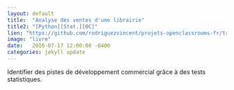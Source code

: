 ```yaml
---
layout: default
title:  "Analyse des ventes d'une librairie"
title2: "[Python][Stat.][OC]"
lien: "https://github.com/rodriguezvincent/projets-openclassrooms-fr/tree/main/P6-Analyse-de-ventes"
image: "livre"
date:   2016-07-17 12:00:00 -0400
categories: jekyll update
---
```

Identifier des pistes de développement commercial grâce à des tests statistiques.